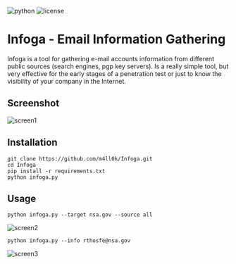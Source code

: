 ![python](https://img.shields.io/badge/python-2.7-brightgreen.svg) ![license](https://img.shields.io/badge/license-GPL-brightgreen.svg)
# Infoga - Email Information Gathering
Infoga is a tool for gathering e-mail accounts information from different public sources (search engines, pgp key servers). Is a really simple tool, but very effective for the early stages of a penetration test or just to know the visibility of your company in the Internet.

## Screenshot
![screen1](https://i.imgur.com/2mQHewp.png)

## Installation
```
git clone https://github.com/m4ll0k/Infoga.git
cd Infoga
pip install -r requirements.txt
python infoga.py
```
## Usage
`python infoga.py --target nsa.gov --source all`

![screen2](https://i.imgur.com/GQdhkvy.png)

`python infoga.py --info rthosfe@nsa.gov`

![screen3](https://i.imgur.com/1fjR90E.png)
